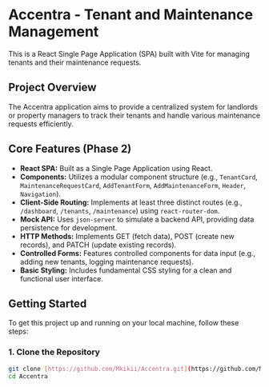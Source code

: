 # Accentra - Tenant and Maintenance Management

This is a React Single Page Application (SPA) built with Vite for managing tenants and their maintenance requests.

## Project Overview
The Accentra application aims to provide a centralized system for landlords or property managers to track their tenants and handle various maintenance requests efficiently.

## Core Features (Phase 2)
* **React SPA:** Built as a Single Page Application using React.
* **Components:** Utilizes a modular component structure (e.g., `TenantCard`, `MaintenanceRequestCard`, `AddTenantForm`, `AddMaintenanceForm`, `Header`, `Navigation`).
* **Client-Side Routing:** Implements at least three distinct routes (e.g., `/dashboard`, `/tenants`, `/maintenance`) using `react-router-dom`.
* **Mock API:** Uses `json-server` to simulate a backend API, providing data persistence for development.
* **HTTP Methods:** Implements GET (fetch data), POST (create new records), and PATCH (update existing records).
* **Controlled Forms:** Features controlled components for data input (e.g., adding new tenants, logging maintenance requests).
* **Basic Styling:** Includes fundamental CSS styling for a clean and functional user interface.

## Getting Started

To get this project up and running on your local machine, follow these steps:

### 1. Clone the Repository
```bash
git clone [https://github.com/Mkikii/Accentra.git](https://github.com/Mkikii/Accentra.git)
cd Accentra